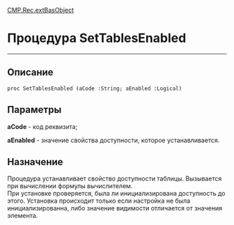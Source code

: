 ﻿---
Link: CMP.Rec.extBasObject.@SetTablesEnabled
---

<!---  Навигация
[Имя проекта](#) :
-->
[CMP.Rec.extBasObject](Default)

# Процедура SetTablesEnabled
---

## Описание

    proc SetTablesEnabled (aCode :String; aEnabled :Logical)

## Параметры

**aCode**  - код реквизита;

**aEnabled** - значение свойства доступности, которое устанавливается.

<!--
## Аргументы{#Args}

### Аргумент1

Описание аргумента 1
-->

## Назначение

Процедура устанавливает свойство доступности таблицы. Вызывается при вычислении формулы вычислителем.  
При установке проверяется, была ли инициализирована доступность до этого. Установка происходит только если настройка не была инициализированна, либо значение видимости отличается от значения элемента.

<!--
## Пример

    SetTablesEnabled...
-->

